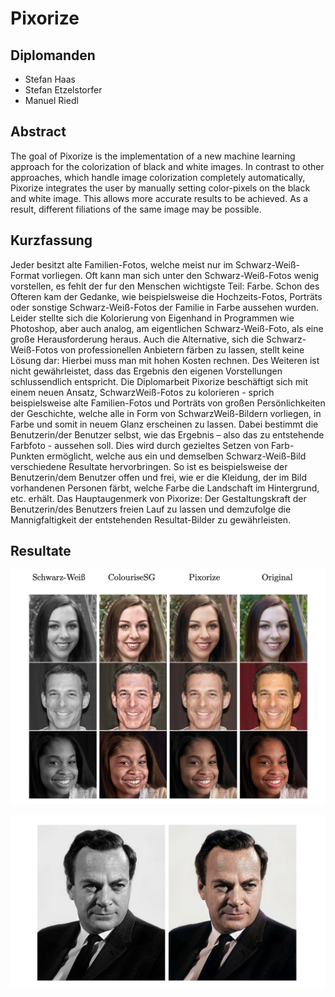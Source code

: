 # Pixorize

## Diplomanden
- Stefan Haas 
- Stefan Etzelstorfer
- Manuel Riedl 

## Abstract
The goal of Pixorize is the implementation of a new machine learning approach
for the colorization of black and white images.
In contrast to other approaches, which handle image colorization completely
automatically, Pixorize integrates the user by manually setting color-pixels on
the black and white image. This allows more accurate results to be achieved.
As a result, different filiations of the same image may be possible.

## Kurzfassung
Jeder besitzt alte Familien-Fotos, welche meist nur im Schwarz-Weiß-Format
vorliegen. Oft kann man sich unter den Schwarz-Weiß-Fotos wenig vorstellen, es
fehlt der fur den Menschen wichtigste Teil: Farbe. 
Schon des Ofteren kam der Gedanke, wie beispielsweise die Hochzeits-Fotos, Porträts oder sonstige Schwarz-Weiß-Fotos der Familie in Farbe aussehen wurden.
Leider stellte sich die Kolorierung von Eigenhand in Programmen wie Photoshop, aber auch analog, am eigentlichen Schwarz-Weiß-Foto, als eine große
Herausforderung heraus. Auch die Alternative, sich die Schwarz-Weiß-Fotos von
professionellen Anbietern färben zu lassen, stellt keine Lösung dar: Hierbei muss
man mit hohen Kosten rechnen. Des Weiteren ist nicht gewährleistet, dass das
Ergebnis den eigenen Vorstellungen schlussendlich entspricht.
Die Diplomarbeit Pixorize beschäftigt sich mit einem neuen Ansatz, SchwarzWeiß-Fotos zu kolorieren - sprich beispielsweise alte Familien-Fotos und Porträts
von großen Persönlichkeiten der Geschichte, welche alle in Form von SchwarzWeiß-Bildern vorliegen, in Farbe und somit in neuem Glanz erscheinen zu lassen.
Dabei bestimmt die Benutzerin/der Benutzer selbst, wie das Ergebnis – also das
zu entstehende Farbfoto - aussehen soll. Dies wird durch gezieltes Setzen von
Farb-Punkten ermöglicht, welche aus ein und demselben Schwarz-Weiß-Bild verschiedene Resultate hervorbringen. So ist es beispielsweise der Benutzerin/dem
Benutzer offen und frei, wie er die Kleidung, der im Bild vorhandenen Personen
färbt, welche Farbe die Landschaft im Hintergrund, etc. erhält.
Das Hauptaugenmerk von Pixorize: Der Gestaltungskraft der Benutzerin/des
Benutzers freien Lauf zu lassen und demzufolge die Mannigfaltigkeit der entstehenden Resultat-Bilder zu gewährleisten.
 

## Resultate

![Vergleich mit der Konkurrenz (Colourise SG)](./images/grid.png?raw=true "Vergleich mit der Konkurrenz (Colourise SG)")

![Vollautomatische Kolorierung von einem Poträtbild von Richard Feynman](./images/feynman.png?raw=true "Vollautomatische Kolorierung von einem Poträtbild von Richard Feynman")
